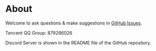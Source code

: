 # About

Welcome to ask questions & make suggestions in [GitHub Issues](https://github.com/ResetPower/Epherome/issues).

Tencent QQ Group: 879286026

Discord Server is shown in the README file of the GitHub repository.